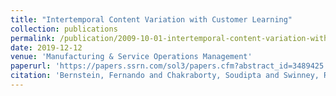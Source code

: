 ```yaml
---
title: "Intertemporal Content Variation with Customer Learning"
collection: publications
permalink: /publication/2009-10-01-intertemporal-content-variation-with-customer-learning
date: 2019-12-12
venue: 'Manufacturing & Service Operations Management'
paperurl: 'https://papers.ssrn.com/sol3/papers.cfm?abstract_id=3489425'
citation: 'Bernstein, Fernando and Chakraborty, Soudipta and Swinney, Robert, Intertemporal Content Variation with Customer Learning (August 27, 2020). Manufacturing & Service Operations Management, Vol. 24, No. 3'
---
```

